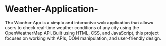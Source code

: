 # Weather-Application-
The Weather App is a simple and interactive web application that allows users to check real-time weather conditions of any city using the OpenWeatherMap API. Built using HTML, CSS, and  JavaScript, this project focuses on working with APIs, DOM manipulation, and user-friendly design.
